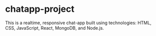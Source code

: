 # chatapp-project
This is a realtime, responsive chat-app built using technologies: HTML, CSS, JavaScript, React, MongoDB, and Node.js.
